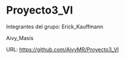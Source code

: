 # Proyecto3_VI

Integrantes del grupo: 
Erick_Kauffmann

Aivy_Masís

URL: https://github.com/AivyMR/Proyecto3_VI
